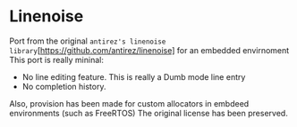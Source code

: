 # Linenoise

Port from the original `antirez's linenoise library`[https://github.com/antirez/linenoise] for an embedded envirnoment
This port is really mininal:
* No line editing feature. This is really a Dumb mode line entry
* No completion history.

Also, provision has been made for custom allocators in embdeed environments (such as FreeRTOS)
The original license has been preserved.
